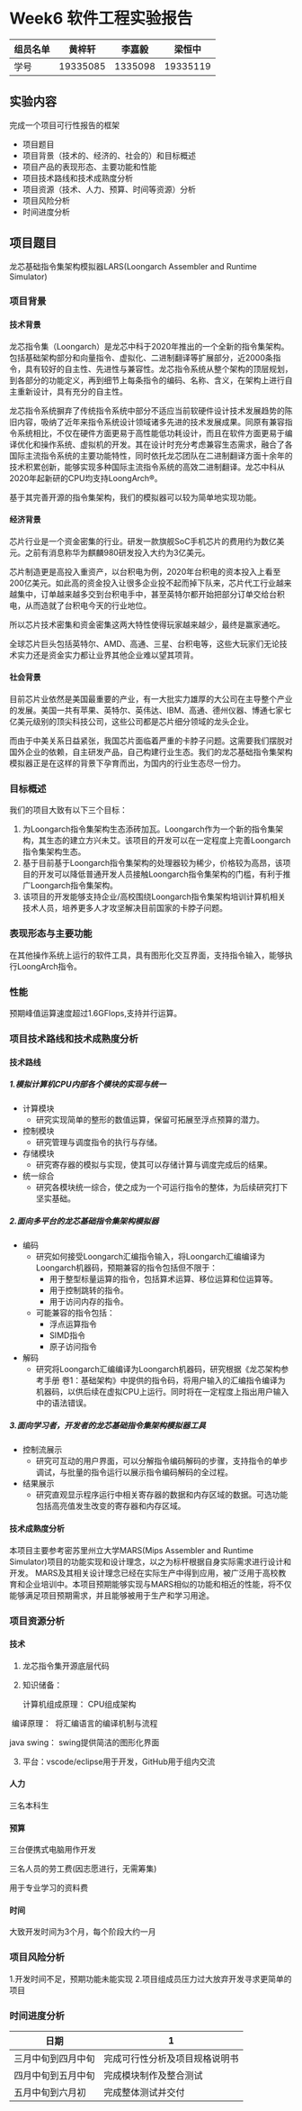 # Week6 软件工程实验报告

| 组员名单 | 黄梓轩   | 李嘉毅  | 梁恒中   |
| -------- | -------- | ------- | -------- |
| 学号     | 19335085 | 1335098 | 19335119 |

## 实验内容

完成一个项目可行性报告的框架

- 项目题目
- 项目背景（技术的、经济的、社会的）和目标概述
- 项目产品的表现形态、主要功能和性能
- 项目技术路线和技术成熟度分析
- 项目资源（技术、人力、预算、时间等资源）分析
- 项目风险分析
- 时间进度分析

## 项目题目

龙芯基础指令集架构模拟器LARS(Loongarch Assembler and Runtime Simulator)

### 项目背景

#### 技术背景

龙芯指令集（Loongarch）是龙芯中科于2020年推出的一个全新的指令集架构。包括基础架构部分和向量指令、虚拟化、二进制翻译等扩展部分，近2000条指令，具有较好的自主性、先进性与兼容性。龙芯指令系统从整个架构的顶层规划，到各部分的功能定义，再到细节上每条指令的编码、名称、含义，在架构上进行自主重新设计，具有充分的自主性。

龙芯指令系统摒弃了传统指令系统中部分不适应当前软硬件设计技术发展趋势的陈旧内容，吸纳了近年来指令系统设计领域诸多先进的技术发展成果。同原有兼容指令系统相比，不仅在硬件方面更易于高性能低功耗设计，而且在软件方面更易于编译优化和操作系统、虚拟机的开发。其在设计时充分考虑兼容生态需求，融合了各国际主流指令系统的主要功能特性，同时依托龙芯团队在二进制翻译方面十余年的技术积累创新，能够实现多种国际主流指令系统的高效二进制翻译。龙芯中科从2020年起新研的CPU均支持LoongArch®。

基于其完善开源的指令集架构，我们的模拟器可以较为简单地实现功能。

#### 经济背景

芯片行业是一个资金密集的行业。研发一款旗舰SoC手机芯片的费用约为数亿美元。之前有消息称华为麒麟980研发投入大约为3亿美元。

芯片制造更是高投入重资产，以台积电为例，2020年台积电的资本投入上看至200亿美元。如此高的资金投入让很多企业投不起而掉下队来，芯片代工行业越来越集中，订单越来越多交到台积电手中，甚至英特尔都开始把部分订单交给台积电，从而造就了台积电今天的行业地位。

所以芯片技术密集和资金密集这两大特性使得玩家越来越少，最终是赢家通吃。

全球芯片巨头包括英特尔、AMD、高通、三星、台积电等，这些大玩家们无论技术实力还是资金实力都让业界其他企业难以望其项背。

#### 社会背景

目前芯片业依然是美国最重要的产业，有一大批实力雄厚的大公司在主导整个产业的发展。美国一共有苹果、英特尔、英伟达、IBM、高通、德州仪器、博通七家七亿美元级别的顶尖科技公司，这些公司都是芯片细分领域的龙头企业。

而由于中美关系日益紧张，我国芯片面临着严重的卡脖子问题。这需要我们摆脱对国外企业的依赖，自主研发产品，自己构建行业生态。我们的龙芯基础指令集架构模拟器正是在这样的背景下孕育而出，为国内的行业生态尽一份力。

### 目标概述

我们的项目大致有以下三个目标：

1. 为Loongarch指令集架构生态添砖加瓦。Loongarch作为一个新的指令集架构，其生态的建立方兴未艾。该项目的开发可以在一定程度上完善Loongarch指令集架构生态。
2. 基于目前基于Loongarch指令集架构的处理器较为稀少，价格较为高昂，该项目的开发可以降低普通开发人员接触Loongarch指令集架构的门槛，有利于推广Loongarch指令集架构。
3. 该项目的开发能够支持企业/高校围绕Loongarch指令集架构培训计算机相关技术人员，培养更多人才攻坚解决目前国家的卡脖子问题。

### 表现形态与主要功能
在其他操作系统上运行的软件工具，具有图形化交互界面，支持指令输入，能够执行LoongArch指令。
### 性能
预期峰值运算速度超过1.6GFlops,支持并行运算。

### 项目技术路线和技术成熟度分析

#### 技术路线

##### 1.模拟计算机CPU内部各个模块的实现与统一

- 计算模块
  - 研究实现简单的整形的数值运算，保留可拓展至浮点预算的潜力。
- 控制模块
  - 研究管理与调度指令的执行与存储。
- 存储模块
  - 研究寄存器的模拟与实现，使其可以存储计算与调度完成后的结果。
- 统一综合
  - 研究各模块统一综合，使之成为一个可运行指令的整体，为后续研究打下坚实基础。

##### 2.面向多平台的龙芯基础指令集架构模拟器

- 编码
  - 研究如何接受Loongarch汇编指令输入，将Loongarch汇编编译为Loongarch机器码，预期兼容的指令包括但不限于：
    - 用于整型标量运算的指令，包括算术运算、移位运算和位运算等。
    - 用于控制跳转的指令。
    - 用于访问内存的指令。
  - 可能兼容的指令包括：
    - 浮点运算指令
    - SIMD指令
    - 原子访问指令
- 解码
  - 研究将Loongarch汇编编译为Loongarch机器码，研究根据《龙芯架构参考手册 卷1：基础架构》中提供的指令码，将用户输入的汇编指令编译为机器码，以供后续在虚拟CPU上运行。同时将在一定程度上指出用户输入中的语法错误。

##### 3.面向学习者，开发者的龙芯基础指令集架构模拟器工具

- 控制流展示
  - 研究可互动的用户界面，可以分解指令编码解码的步骤，支持指令的单步调试，与批量的指令运行以展示指令编码解码的全过程。
- 结果展示
  - 研究直观显示程序运行中相关寄存器的数据和内存区域的数据。可选功能包括高亮值发生改变的寄存器和内存区域。

#### 技术成熟度分析

本项目主要参考密苏里州立大学MARS(Mips Assembler and Runtime Simulator)项目的功能实现和设计理念，以之为标杆根据自身实际需求进行设计和开发。
MARS及其相关设计理念已经在实际生产中得到应用，被广泛用于高校教育和企业培训中。本项目预期能够实现与MARS相似的功能和相近的性能，将不仅能够满足项目预期需求，并且能够被用于生产和学习用途。

### 项目资源分析

#### 技术

1. 龙芯指令集开源底层代码

2. 知识储备：

   计算机组成原理：
   CPU组成架构

​		编译原理：
​		将汇编语言的编译机制与流程

java swing：
swing提供简洁的图形化界面

3. 平台：vscode/eclipse用于开发，GitHub用于组内交流

#### 人力

三名本科生

#### 预算

三台便携式电脑用作开发

三名人员的劳工费(因志愿进行，无需筹集)

用于专业学习的资料费

#### 时间

大致开发时间为3个月，每个阶段大约一月

### 项目风险分析

1.开发时间不足，预期功能未能实现
2.项目组成员压力过大放弃开发寻求更简单的项目

### 时间进度分析

| 日期               | 1                              |
| ------------------ | ------------------------------ |
| 三月中旬到四月中旬 | 完成可行性分析及项目规格说明书 |
| 四月中旬到五月中旬 | 完成模块制作及整合测试         |
| 五月中旬到六月初   | 完成整体测试并交付             |







